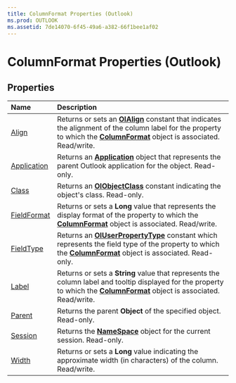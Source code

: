 ```yaml
---
title: ColumnFormat Properties (Outlook)
ms.prod: OUTLOOK
ms.assetid: 7de14070-6f45-49a6-a382-66f1bee1af02
---
```



# ColumnFormat Properties (Outlook)

## Properties



|**Name**|**Description**|
|:-----|:-----|
|[Align](columnformat-align-property-outlook.md)|Returns or sets an  **[OlAlign](olalign-enumeration-outlook.md)** constant that indicates the alignment of the column label for the property to which the **[ColumnFormat](columnformat-object-outlook.md)** object is associated. Read/write.|
|[Application](columnformat-application-property-outlook.md)|Returns an  **[Application](application-object-outlook.md)** object that represents the parent Outlook application for the object. Read-only.|
|[Class](columnformat-class-property-outlook.md)|Returns an  **[OlObjectClass](olobjectclass-enumeration-outlook.md)** constant indicating the object's class. Read-only.|
|[FieldFormat](columnformat-fieldformat-property-outlook.md)|Returns or sets a  **Long** value that represents the display format of the property to which the **[ColumnFormat](columnformat-object-outlook.md)** object is associated. Read/write.|
|[FieldType](columnformat-fieldtype-property-outlook.md)|Returns an  **[OlUserPropertyType](oluserpropertytype-enumeration-outlook.md)** constant which represents the field type of the property to which the **[ColumnFormat](columnformat-object-outlook.md)** object is associated. Read-only.|
|[Label](columnformat-label-property-outlook.md)|Returns or sets a  **String** value that represents the column label and tooltip displayed for the property to which the **[ColumnFormat](columnformat-object-outlook.md)** object is associated. Read/write.|
|[Parent](columnformat-parent-property-outlook.md)|Returns the parent  **Object** of the specified object. Read-only.|
|[Session](columnformat-session-property-outlook.md)|Returns the  **[NameSpace](namespace-object-outlook.md)** object for the current session. Read-only.|
|[Width](columnformat-width-property-outlook.md)|Returns or sets a  **Long** value indicating the approximate width (in characters) of the column. Read/write.|

